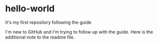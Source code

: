 # hello-world
It's my first repository following the guide

I'm new to GitHub and I'm trying to follow up with the guide. Here is the additional note to the readme file.
